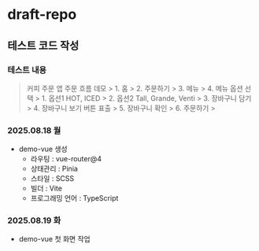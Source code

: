 # draft-repo

## 테스트 코드 작성

### 테스트 내용

> 커피 주문 앱 주문 흐름 데모
    > 1. 홈
    > 2. 주문하기
    > 3. 메뉴
    > 4. 메뉴 옵션 선택
    >     1. 옵션1 HOT, ICED
    >     2. 옵션2 Tall, Grande, Venti
    >     3. 장바구니 담기
    >     4. 장바구니 보기 버튼 표출
    > 5. 장바구니 확인
    > 6. 주문하기
    >



### 2025.08.18 월
- demo-vue 생성
    - 라우팅 : vue-router@4
    - 상태관리 : Pinia
    - 스타일 : SCSS
    - 빌더 : Vite
    - 프로그래밍 언어 : TypeScript


### 2025.08.19 화
- demo-vue 첫 화면 작업